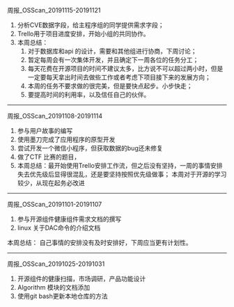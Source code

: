 周报_OSScan_20191115-20191121

1. 分析CVE数据字段，给主程序组的同学提供需求字段；
2. Trello用于项目进度安排，开始小组的共同协作。
3. 本周总结： 
    1. 对于数据库和api 的设计，需要和其他组进行协商，下周讨论；
    2. 暂定每周会有一次集体开发，并且确定下一周各位的任务分工；
    3. 每天花费在开源项目的时间不建议太多，比方说不可以超过两小时，但是一定要每天拿出时间去做些工作或者考虑下项目接下来的发展方向；
    4. 本周的任务不要求做的很完美，但是要快点起步。小步快走；
    5. 要提高时间的利用率，以及信任自己的伙伴。

---

周报_OSScan_20191108-20191114

1. 参与用户故事的编写
2. 使用墨刀完成了应用程序的原型开发
3. 尝试开发一个微信小程序，但获取数据的bug还未修复
4. 做了CTF 比赛的题目，
5. 本周总结：最开始使用Trello安排工作流，但之后没有坚持，一周的事情安排失去优先级后显得很混乱，还是要坚持按照优先级做事； 本周对于开源的学习较少，从现在起务必改进

---

周报_OSScan_20191101-20191107

1. 参与开源组件健康组件需求文档的撰写
2. linux 关于DAC命令的介绍文档

本周总结：
自己事情的安排没有及时安排好，下周应当更有计划性。

---

周报_OSScan_20191025-20191031

1. 开源组件的健康扫描，市场调研，产品功能设计
2. Algorithm 模块的文档添加
3. 使用git bash更新本地仓库的方法